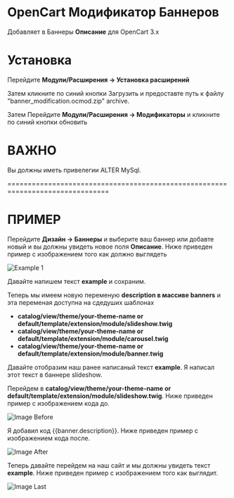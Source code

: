 # OpenCart Модификатор Баннеров
Добавляет в Баннеры **Описание** для OpenCart 3.x

# Установка

Перейдите **Модули/Расширения -> Установка расширений**

Затем кликните по синий кнопки Загрузить и предоставте путь к файлу "banner_modification.ocmod.zip" archive.

Затем Перейдите **Модули/Расширения -> Модификаторы** и кликните по синий кнопки обновить

# ВАЖНО

Вы должны иметь привелегии ALTER MySql.

===============================================================================

# ПРИМЕР

Перейдите **Дизайн -> Баннеры** и выберите ваш баннер или добавте новый и вы должны увидеть новое поля **Описание**. Ниже приведен пример с изображением того как должно выглядеть

![Example 1](https://github.com/azikooo777/opencart-banners-modification/blob/master/images/example-1.png)

Давайте напишем текст **example** и сохраним.

Теперь мы имеем новую переменую **description в массиве banners**
и эта переменая доступна на сдедуших шаблонах
  * **catalog/view/theme/your-theme-name or default/template/extension/module/slideshow.twig**
  * **catalog/view/theme/your-theme-name or default/template/extension/module/carousel.twig**
  * **catalog/view/theme/your-theme-name or default/template/extension/module/banner.twig**
  
Давайте отобразим наш ранее написаный текст **example**. Я написал этот текст в баннере slideshow.

Перейдем в **catalog/view/theme/your-theme-name or default/template/extension/module/slideshow.twig**. Ниже приведен пример с изображением кода до.

![Image Before](https://github.com/azikooo777/opencart-banners-modification/blob/master/images/example-2.png)

Я добавил код {{banner.description}}. Ниже приведен пример с изображением кода после.

![Image After](https://github.com/azikooo777/opencart-banners-modification/blob/master/images/example-3.png)

Теперь давайте перейдем на наш сайт и мы должны увидеть текст **example**. Ниже приведен пример с изображением того как выглядит.

![Image Last](https://github.com/azikooo777/opencart-banners-modification/blob/master/images/example-4.png)
